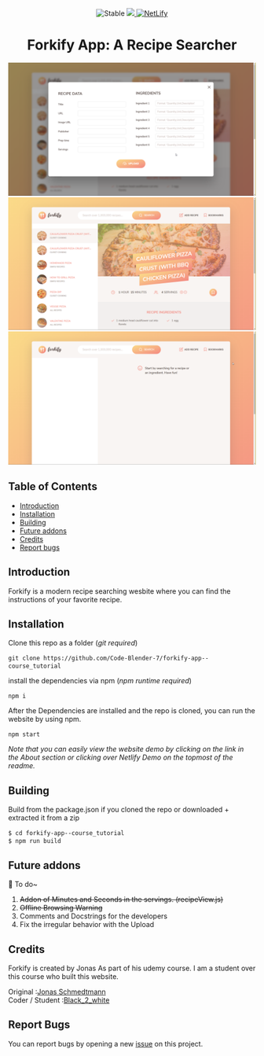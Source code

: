 <div align="center">
    <img src="https://img.shields.io/badge/Stable-Project%20is%20Stable%20to%20use-white?labelColor=90EE90&style=flat" alt="Stable" />
    <a href="https://app.netlify.com/sites/forkify-black2white/deploys">
    <img src="https://api.netlify.com/api/v1/badges/ed4df7a0-f6e5-4990-bd6d-84819b35731d/deploy-status" />
    </a>
    <a href="https://forkify-black2white.netlify.app/"><img src="https://img.shields.io/badge/NetLify-Deploy%20Project%20in%20Netlify-90FFF9?labelColor=000000&style=flat-square&logo=Netlify&logoColor=blue&logoWidth=10&link=https://forkify-black2white.netlify.app/" alt="NetLify" /></a>
</div>

<div align="center"><h1>Forkify App: A Recipe Searcher</h1></div>

![](https://github.com/Code-Blender-7/assets/blob/main/forkify-project__course--tutorial/1.png)
![](https://github.com/Code-Blender-7/assets/blob/main/forkify-project__course--tutorial/2.png)
![](https://github.com/Code-Blender-7/assets/blob/main/forkify-project__course--tutorial/3.png)


## Table of Contents
* [Introduction](#introduction)
* [Installation](#installation)
* [Building](#building)
* [Future addons](#future-addons)
* [Credits](#credits)
* [Report bugs](#report-bugs)

## Introduction

Forkify is a modern recipe searching wesbite where you can find the instructions of your favorite recipe. 


## Installation

Clone this repo as a folder (_git required_)
```
git clone https://github.com/Code-Blender-7/forkify-app--course_tutorial
```

install the dependencies via npm (_npm runtime required_)

```
npm i
```

After the Dependencies are installed and the repo is cloned, you can run the website by using npm.

```
npm start
```

_Note that you can easily view the website demo by clicking on the link in the About section or clicking over Netlify Demo on the topmost of the readme._

## Building

Build from the package.json if you cloned the repo or downloaded + extracted it from a zip
```
$ cd forkify-app--course_tutorial
$ npm run build
```


## Future addons
📝 To do~
1. ~~Addon of Minutes and Seconds in the servings. (recipeView.js)~~
2. ~~Offline Browsing Warning~~
3. Comments and Docstrings for the developers
4. Fix the irregular behavior with the Upload


## Credits

Forkify is created by Jonas As part of his udemy course. I am a student over this course who built this website.    

<p>
Original :<a href="(https://www.udemy.com/user/jonasschmedtmann/">Jonas Schmedtmann</a> </br>
Coder / Student :<a href="(https://www.twitter.com/Black_2_white">Black_2_white</a>
</p>

## Report Bugs

You can report bugs by opening a new [issue](https://github.com/Code-Blender-7/forkify-app--course_tutorial/issues) on this project.